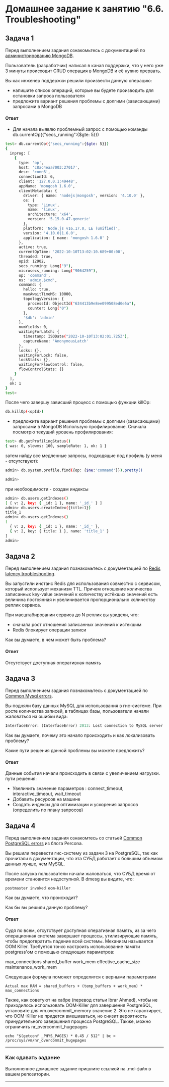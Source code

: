 # Домашнее задание к занятию "6.6. Troubleshooting"

## Задача 1

Перед выполнением задания ознакомьтесь с документацией по [администрированию MongoDB](https://docs.mongodb.com/manual/administration/).

Пользователь (разработчик) написал в канал поддержки, что у него уже 3 минуты происходит CRUD операция в MongoDB и её 
нужно прервать. 

Вы как инженер поддержки решили произвести данную операцию:
- напишите список операций, которые вы будете производить для остановки запроса пользователя
- предложите вариант решения проблемы с долгими (зависающими) запросами в MongoDB

#### Ответ
- Для начала выявлю проблемный запрос с помощью команды db.currentOp({"secs_running":{$gte: 5}})
```bash
test> db.currentOp({"secs_running":{$gte: 5}})
{
  inprog: [
    {
      type: 'op',
      host: 'c8ac4eaa7003:27017',
      desc: 'conn6',
      connectionId: 6,
      client: '127.0.0.1:49448',
      appName: 'mongosh 1.6.0',
      clientMetadata: {
        driver: { name: 'nodejs|mongosh', version: '4.10.0' },
        os: {
          type: 'Linux',
          name: 'linux',
          architecture: 'x64',
          version: '5.15.0-47-generic'
        },
        platform: 'Node.js v16.17.0, LE (unified)',
        version: '4.10.0|1.6.0',
        application: { name: 'mongosh 1.6.0' }
      },
      active: true,
      currentOpTime: '2022-10-10T13:02:10.689+00:00',
      threaded: true,
      opid: 12902,
      secs_running: Long("9"),
      microsecs_running: Long("9064259"),
      op: 'command',
      ns: 'admin.$cmd',
      command: {
        hello: true,
        maxAwaitTimeMS: 10000,
        topologyVersion: {
          processId: ObjectId("634413b9e8ee099508ed0e5a"),
          counter: Long("0")
        },
        '$db': 'admin'
      },
      numYields: 0,
      waitingForLatch: {
        timestamp: ISODate("2022-10-10T13:02:01.725Z"),
        captureName: 'AnonymousLatch'
      },
      locks: {},
      waitingForLock: false,
      lockStats: {},
      waitingForFlowControl: false,
      flowControlStats: {}
    }
  ],
  ok: 1
}
test>
```
После чего завершу зависший процесс с помощью функции killOp:
```bash
db.killOp(<opId>)
```

- предложите вариант решения проблемы с долгими (зависающими) запросами в MongoDB
Использую профилирование.
Сначала посмотрю текущий уровень профилирования:
```bash
test> db.getProfilingStatus()
{ was: 0, slowms: 100, sampleRate: 1, ok: 1 }
```
затем найду все медленные запросы, подходящие под профиль (у меня - отсутствуют):
```bash
admin> db.system.profile.find({op: {$ne:'command'}}).pretty()

admin>
```
при необходимости -  создам индексы
```bash
admin> db.users.getIndexes()
[ { v: 2, key: { _id: 1 }, name: '_id_' } ]
admin> db.users.createIndex({title:1})
title_1
admin> db.users.getIndexes()
[
  { v: 2, key: { _id: 1 }, name: '_id_' },
  { v: 2, key: { title: 1 }, name: 'title_1' }
]
admin>
```


## Задача 2

Перед выполнением задания познакомьтесь с документацией по [Redis latency troobleshooting](https://redis.io/topics/latency).

Вы запустили инстанс Redis для использования совместно с сервисом, который использует механизм TTL. 
Причем отношение количества записанных key-value значений к количеству истёкших значений есть величина постоянная и
увеличивается пропорционально количеству реплик сервиса. 

При масштабировании сервиса до N реплик вы увидели, что:
- сначала рост отношения записанных значений к истекшим
- Redis блокирует операции записи

Как вы думаете, в чем может быть проблема?

#### Ответ
Отсутствует доступная оперативная память
 
## Задача 3

Перед выполнением задания познакомьтесь с документацией по [Common Mysql errors](https://dev.mysql.com/doc/refman/8.0/en/common-errors.html).

Вы подняли базу данных MySQL для использования в гис-системе. При росте количества записей, в таблицах базы,
пользователи начали жаловаться на ошибки вида:
```python
InterfaceError: (InterfaceError) 2013: Lost connection to MySQL server during query u'SELECT..... '
```

Как вы думаете, почему это начало происходить и как локализовать проблему?

Какие пути решения данной проблемы вы можете предложить?

#### Ответ
Данные события начали происходить в связи с увеличением нагрузки.
пути решения:
- Увеличить значение параметров : connect_timeout, interactive_timeout, wait_timeout
- Добавить ресурсов на машине
- Создать индексы для оптимизации  и ускорения запросов (определить по плану запросов)

## Задача 4

Перед выполнением задания ознакомтесь со статьей [Common PostgreSQL errors](https://www.percona.com/blog/2020/06/05/10-common-postgresql-errors/) из блога Percona.

Вы решили перевести гис-систему из задачи 3 на PostgreSQL, так как прочитали в документации, что эта СУБД работает с 
большим объемом данных лучше, чем MySQL.

После запуска пользователи начали жаловаться, что СУБД время от времени становится недоступной. В dmesg вы видите, что:

`postmaster invoked oom-killer`

Как вы думаете, что происходит?

Как бы вы решили данную проблему?

#### Ответ

Судя по всем, отсутствует доступная оперативная память, из за чего операционная система завершает процессы, утилизирующие память, чтобы предотвратить падение всей системы. Механизм называется OOM Killer.
Требуется тонко настроить использование памяти postgress'ом с помощью следующих параметров:

max_connections
shared_buffer
work_mem
effective_cache_size
maintenance_work_mem

Следующая формула поможет определится с верными параметрами
```
Actual max RAM = shared_buffers + (temp_buffers + work_mem) * max_connections
```
Также, как советуют на хабре (перевод статьи Ibrar Ahmed), чтобы не приходилось использовать OOM-Killer для завершения PostgreSQL, установите для vm.overcommit_memory значение 2. Это не гарантирует, что OOM-Killer не придется вмешиваться, но снизит вероятность принудительного завершения процесса PostgreSQL.
Также, можно ограничить nr_overcommit_hugepages
```
echo "$(getconf _PHYS_PAGES) * 0.45 / 512" | bc > /proc/sys/vm/nr_overcommit_hugepages
```
---

### Как cдавать задание

Выполненное домашнее задание пришлите ссылкой на .md-файл в вашем репозитории.

---

